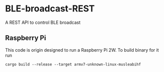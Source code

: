 # BLE-broadcast-REST
A REST API to control BLE broadcast

## Raspberry Pi
This code is origin designed to run a Raspberry Pi 2W. To build binary for it run 
```shell
cargo build --release --target armv7-unknown-linux-musleabihf
```